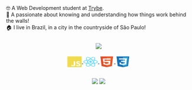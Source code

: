 <span align="left">
  🤓 A Web Development student at <a href="https://www.betrybe.com/" target="_blank">Trybe</a>.
</span>
</br>
<span align="left">
  🧐 A passionate about knowing and understanding how things work behind the walls!
</span>
</br>
<span align="left">
  🏠 I live in Brazil, in a city in the countryside of São Paulo!
</span>

##
  
<div align="center">
  <a href="https://github.com/denisjo7">
  <img height="150em" src="https://github-readme-stats.vercel.app/api?username=denisjo7&show_icons=true&theme=radical&include_all_commits=true&count_private=true"/>
</div>

<div align="center" style="display: inline_block"><br>
  <img align="center" alt="Denis-Js" height="30" width="40" src="https://raw.githubusercontent.com/devicons/devicon/master/icons/javascript/javascript-plain.svg">
  <img align="center" alt="Denis-React" height="30" width="40" src="https://raw.githubusercontent.com/devicons/devicon/master/icons/react/react-original.svg">
  <img align="center" alt="Denis-HTML" height="30" width="40" src="https://raw.githubusercontent.com/devicons/devicon/master/icons/html5/html5-original.svg">
  <img align="center" alt="Denis-CSS" height="30" width="40" src="https://raw.githubusercontent.com/devicons/devicon/master/icons/css3/css3-original.svg">
</div>

##

<div align="center"> 
  <a href = "mailto:denisjonathan7@gmail.com"><img src="https://img.shields.io/badge/Gmail-D14836?style=for-the-badge&logo=gmail&logoColor=white" target="_blank"></a>
  <a href="https://www.linkedin.com/in/denis-jonathan/" target="_blank"><img src="https://img.shields.io/badge/-LinkedIn-%230077B5?style=for-the-badge&logo=linkedin&logoColor=white" target="_blank"></a> 
</div>
